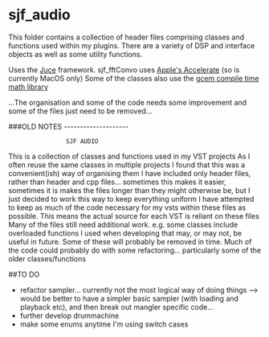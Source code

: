 # sjf_audio


This folder contains a collection of header files comprising classes and functions used within my plugins. 
There are a variety of DSP and interface objects as well as some utility functions.

Uses the [Juce](https://juce.com/) framework.
sjf_fftConvo uses [Apple's Accelerate](https://developer.apple.com/documentation/accelerate) (so is currently MacOS only)
Some of the classes also use the [gcem compile time math library](https://github.com/kthohr/gcem)

...The organisation and some of the code needs some improvement and some of the files just need to be removed...

###OLD NOTES --------------------

                    SJF AUDIO
This is a collection of classes and functions used in my VST projects
As I often reuse the same classes in multiple projects I found that this was a convenient(ish) way of organising them
I have included only header files, rather than header and cpp files... sometimes this makes it easier, sometimes it is makes the files longer than they might otherwise be, but I just decided to work this way to keep everything uniform
I have attempted to keep as much of the code necessary for my vsts within these files as possible. This means the actual source for each VST is reliant on these files 
Many of the files still need additional work. e.g. some classes include overloaded functions I used when developing that may, or may not, be useful in future. Some of these will probably be removed in time.
Much of the code could probably do with some refactoring... particularly some of the older classes/functions



##TO DO                    
- refactor sampler... currently not the most logical way of doing things --> would be better to have a simpler basic sampler (with loading and playback etc), and then break out mangler specific code...
- further develop drummachine
- make some enums anytime I'm using switch cases

